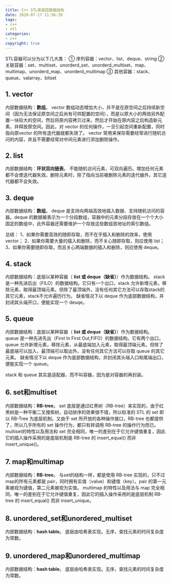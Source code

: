 ```yaml
---
title: C++ STL库底层数据结构
date: 2020-07-17 11:56:39
tags: 
- c++
- stl
categories: 
- c++
copyright: true
---
```


STL容器可以分为以下几大类：
① 序列容器：vector、list、deque、string
② 关联容器：set、multiset、unorderd_set、unorderd_multiset、map、multimap、unorderd_map、unorderd_multimap
③ 其他容器：stack、queue、valarray、bitset
<!-- more -->

## 1. vector

内部数据结构：**数组**。
vector 数组动态增加大小，并不是在原空间之后持续新空间（因为无法保证原空间之后尚有可供配置的空间），而是以原大小的两倍另外配置一块较大的空间，然后将原内容拷贝过来，然后才开始在原内容之后构造新元素，并释放原空间。因此，对 vector 的任何操作，一旦引起空间重新配置，同时指向原vector 的所有迭代器就都失效了。
vector 常用来保存需要经常进行随机访问的内容，并且不需要经常对中间元素进行添加删除操作。

## 2. list

内部数据结构：**环状双向链表**。
不能随机访问元素，可双向遍历。增加任何元素都不会使迭代器失效。删除元素时，除了指向当前被删除元素的迭代器外，其它迭代器都不会失效。

## 3. deque

内部数据结构：**数组**。
deque 是支持向两端高效地插入数据、支持随机访问的容器。deque 的数据被表示为一个分段数组，容器中的元素分段存放在一个个大小固定的数组中，此外容器还需要维护一个存放这些数组首地址的索引数组。

总结：
1、如果你需要高效的随即存取，而不在乎插入和删除的效率，使用 vector；
2、如果你需要大量的插入和删除，而不关心随即存取，则应使用 list；
3、如果你需要随即存取，而且关心两端数据的插入和删除，则应使用 deque。

## 4. stack

内部数据结构：底层以某种容器（ **list 或 deque（缺省）**）作为数据结构。
stack 是一种先进后出（FILO）的数据结构。它只有一个出口，stack 允许新增元素，移除元素，取得最顶端元素。但除了最顶端外，没有任何其它方法可以存取stack的其它元素，stack不允许遍历行为。
缺省情况下以 deque 作为底部数据结构，并封闭其头端开口，便能实现一个 deuqe。

## 5. queue

内部数据结构：底层以某种容器（ **list 或 deque（缺省）**）作为数据结构。
queue 是一种先进先出（First In First Out,FIFO）的数据结构。它有两个出口，queue 允许新增元素，移除元素，从最底端加入元素，取得最顶端元素。但除了最底端可以加入，最顶端可以取出外，没有任何其它方法可以存取 queue 的其它元素。
缺省情况下以 deque 作为底部数据结构，并封闭其头端入口和尾端出口，便能实现一个 queue。

stack 和 queue 其实是适配器，而不叫容器，因为是对容器的再封装。

## 6. set和multiset

内部数据结构：**RB-tree**。
set 底层是通过红黑树（RB-tree）来实现的，由于红黑树是一种平衡二叉搜索树，自动排序的效果很不错，所以标准的 STL 的 set 即以 RB-Tree 为底层机制。又由于 set 所开放的各种操作接口，RB-tree 也都提供了，所以几乎所有的 set 操作行为，都只有转调用 RB-tree 的操作行为而已。
multiset的特性以及用法和 set 完全相同，唯一的差别在于它允许键值重复，因此它的插入操作采用的是底层机制是 RB-tree 的 insert_equal() 而非 insert_unique()。

## 7. map和multimap

内部数据结构：**RB-tree**。
与set的结构一样，都是使用 RB-tree 实现的，只不过map的所有元素都是 pair，同时拥有实值（value）和键值（key）。pair 的第一元素被视为键值，第二元素被视为实值。
multimap 的特性以及用法与 map 完全相同，唯一的差别在于它允许键值重复，因此它的插入操作采用的是底层机制 RB-tree 的 insert_equal() 而非 insert_unique。

## 8. unordered_set和unordered_multiset

内部数据结构：**hash table**。
底层由哈希表实现。无序，查找元素的时间复杂度为常数。

## 9. unordered_map和unordered_multimap

内部数据结构：**hash table**。
底层由哈希表实现。无序，查找元素的时间复杂度为常数。
